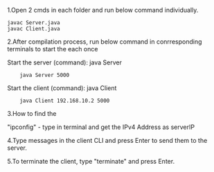 1.Open 2 cmds in each folder and run below command individually.

    javac Server.java
    javac Client.java
    
2.After compilation process, run below command in conrresponding terminals to start the each once

Start the server (command): java Server <port> 

        java Server 5000
        
Start the client (command): java Client <serverIP> <port> 

        java Client 192.168.10.2 5000

3.How to find the <serverIP>

"ipconfig" - type in terminal and get the IPv4 Address as serverIP

4.Type messages in the client CLI and press Enter to send them to the server.

5.To terminate the client, type "terminate" and press Enter.
